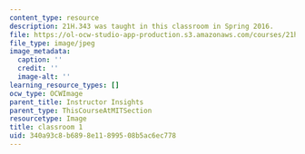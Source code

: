 ```yaml
---
content_type: resource
description: 21H.343 was taught in this classroom in Spring 2016.
file: https://ol-ocw-studio-app-production.s3.amazonaws.com/courses/21h-343j-making-books-the-renaissance-and-today-spring-2016/340a93c8b6898e11899508b5ac6ec778_21h-343-classroom1.jpg
file_type: image/jpeg
image_metadata:
  caption: ''
  credit: ''
  image-alt: ''
learning_resource_types: []
ocw_type: OCWImage
parent_title: Instructor Insights
parent_type: ThisCourseAtMITSection
resourcetype: Image
title: classroom 1
uid: 340a93c8-b689-8e11-8995-08b5ac6ec778
---
```

